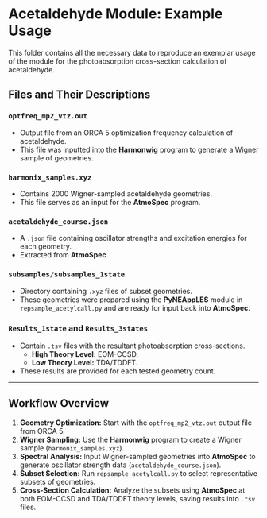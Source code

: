 # Acetaldehyde Module: Example Usage

This folder contains all the necessary data to reproduce an exemplar usage of the module for the photoabsorption cross-section calculation of acetaldehyde.

## Files and Their Descriptions

### `optfreq_mp2_vtz.out`
- Output file from an ORCA 5 optimization frequency calculation of acetaldehyde.
- This file was inputted into the [**Harmonwig**](https://github.com/ispg-group/harmonwig) program to generate a Wigner sample of geometries.

### `harmonix_samples.xyz`
- Contains 2000 Wigner-sampled acetaldehyde geometries.
- This file serves as an input for the **AtmoSpec** program.

### `acetaldehyde_course.json`
- A `.json` file containing oscillator strengths and excitation energies for each geometry.
- Extracted from **AtmoSpec**.

### `subsamples/subsamples_1state`
- Directory containing `.xyz` files of subset geometries.
- These geometries were prepared using the **PyNEAppLES** module in `repsample_acetylcall.py` and are ready for input back into **AtmoSpec**.

### `Results_1state` and `Results_3states`
- Contain `.tsv` files with the resultant photoabsorption cross-sections.
  - **High Theory Level:** EOM-CCSD.
  - **Low Theory Level:** TDA/TDDFT.
- These results are provided for each tested geometry count.

---

## Workflow Overview

1. **Geometry Optimization:** Start with the `optfreq_mp2_vtz.out` output file from ORCA 5.
2. **Wigner Sampling:** Use the **Harmonwig** program to create a Wigner sample (`harmonix_samples.xyz`).
3. **Spectral Analysis:** Input Wigner-sampled geometries into **AtmoSpec** to generate oscillator strength data (`acetaldehyde_course.json`).
4. **Subset Selection:** Run `repsample_acetylcall.py` to select representative subsets of geometries.
5. **Cross-Section Calculation:** Analyze the subsets using **AtmoSpec** at both EOM-CCSD and TDA/TDDFT theory levels, saving results into `.tsv` files.
